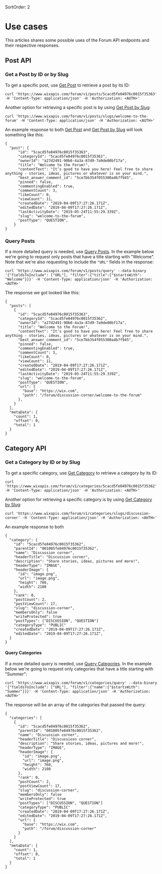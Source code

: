 SortOrder: 2
# Use cases

This articles shares some possible uses of the Forum API endpoints and their respective responses.

## Post API
### Get a Post by ID or by Slug

To get a specific post, use [Get Post](https://dev.wix.com/api/rest/community/wix-forum/post/get-post) to retrieve a post by its ID:

```
curl 'https://www.wixapis.com/forum/v1/posts/5cacd5fe04976c0015f35363' -H 'Content-Type: application/json' -H 'Authorization: <AUTH>'
```


Another option for retrieving a specific post is by using [Get Post by Slug](https://dev.wix.com/api/rest/community/wix-forum/post/get-post-by-slug-by-slug):

```
curl 'https://www.wixapis.com/forum/v1/posts/slugs/welcome-to-the-forum' -H 'Content-Type: application/json' -H 'Authorization: <AUTH>'
```

An example response to both [Get Post](https://dev.wix.com/api/rest/community/wix-forum/post/get-post) and [Get Post by Slug](https://dev.wix.com/api/rest/community/wix-forum/post/get-post-by-slug-by-slug) will look something like this:

```
{
  "post": {
      "id": "5cacd5fe04976c0015f35363",
      "categoryId": "5cacd5fe04976c0015f35362",
      "ownerId": "a27d2491-90b0-4a3a-87d9-7a9de00bf17a",
      "title": "Welcome to the Forum!",
      "contentText": "It’s good to have you here! Feel free to share anything - stories, ideas, pictures or whatever is on your mind.",
      "best_answer_comment_id": "5ce7bb354f055300a4b7f945",
      "pinned": false,
      "commentingEnabled": true,
      "commentCount": 3,
      "likeCount": 0,
      "viewCount": 11,
      "createdDate": "2019-04-09T17:27:26.171Z",
      "editedDate": "2019-04-09T17:27:26.171Z",
      "lastActivityDate": "2019-05-24T11:55:29.339Z",
      "slug": "welcome-to-the-forum",
      "postType": "QUESTION",
    }
}
```

### Query Posts
If a more detailed query is needed, use [Query Posts](https://dev.wix.com/api/rest/community/wix-forum/post/query-posts).
In the example below we're going to request only posts that have a title starting with "Welcome".
Note that we're also requesting to include the `"URL"` fields in the response:

```
curl 'https://www.wixapis.com/forum/v1/posts/query' --data-binary '{"fieldsToInclude": ["URL"], "filter":{"title":{"$startsWith": "Welcome"}}}' -H 'Content-Type: application/json' -H 'Authorization: <AUTH>'
```

The response we got looked like this:

```
{
  "posts": [
    {
      "id": "5cacd5fe04976c0015f35363",
      "categoryId": "5cacd5fe04976c0015f35362",
      "ownerId": "a27d2491-90b0-4a3a-87d9-7a9de00bf17a",
      "title": "Welcome to the Forum!",
      "contentText": "It’s good to have you here! Feel free to share anything - stories, ideas, pictures or whatever is on your mind.",
      "best_answer_comment_id": "5ce7bb354f055300a4b7f945",
      "pinned": false,
      "commentingEnabled": true,
      "commentCount": 3,
      "likeCount": 0,
      "viewCount": 11,
      "createdDate": "2019-04-09T17:27:26.171Z",
      "editedDate": "2019-04-09T17:27:26.171Z",
      "lastActivityDate": "2019-05-24T11:55:29.339Z",
      "slug": "welcome-to-the-forum",
      "postType": "QUESTION",
      "url": {
        "base": "https://wix.com",
        "path": "/forum/discussion-corner/welcome-to-the-forum"
      },
    }
  ],
  "metaData": {
    "count": 1,
    "offset": 0,
    "total": 1
  }
}
```

## Category API

### Get a Category by ID or by Slug

To get a specific category, use [Get Category](https://dev.wix.com/api/rest/community/wix-forum/category/get-category) to retrieve a category by its ID:

```
curl 'https://www.wixapis.com/forum/v1/categories/5cacd5fe04976c0015f35362' -H 'Content-Type: application/json' -H 'Authorization: <AUTH>'
```

Another option for retrieving a specific category is by using [Get Category by Slug](https://dev.wix.com/api/rest/community/wix-forum/category/get-category-by-slug-by-slug):

```
curl 'https://www.wixapis.com/forum/v1/categories/slugs/discussion-corner' -H 'Content-Type: application/json' -H 'Authorization: <AUTH>'
```

An example response to both

```
{
  "category": {
    "id": "5cacd5fe04976c0015f35362",
    "parentId": "001005fe04976c0015f35362",
    "name": "Discussion corner",
    "headerTitle": "Discussion corner",
    "description": "Share stories, ideas, pictures and more!",
    "headerType": "IMAGE",
    "headerImage": {
      "id": "image.png",
      "url": "image.png",
      "height": 760,
      "width": 2100
    },
    "rank": 0,
    "postCount": 2,
    "postViewCount": 17,
    "slug": "discussion-corner",
    "membersOnly": false
    "writeProtected": true
    "postTypes": ["DISCUSSION", "QUESTION"]
    "categoryType": "PUBLIC"
    "createdDate": "2019-04-09T17:27:26.171Z",
    "editedDate": "2019-04-09T17:27:26.171Z",
  }
}
```

#### Query Categories

If a more detailed query is needed, use [Query Categories](https://dev.wix.com/api/rest/community/wix-forum/category/query-categories).
In the example below we're going to request only categories that have a title starting with "Summer":

```
curl 'https://www.wixapis.com/forum/v1/categories/query' --data-binary '{"fieldsToInclude": ["URL"], "filter":{"name":{"$startsWith": "Summer"}}}' -H 'Content-Type: application/json' -H 'Authorization: <AUTH>'
```

The response will be an array of the categories that passed the query:

```
{
  "categories": [
    {
      "id": "5cacd5fe04976c0015f35362",
      "parentId": "001005fe04976c0015f35362",
      "name": "Discussion corner",
      "headerTitle": "Discussiosn corner",
      "description": "Share stories, ideas, pictures and more!",
      "headerType": "IMAGE",
      "headerImage": {
        "id": "image.png",
        "url": "image.png",
        "height": 760,
        "width": 2100
      },
      "rank": 0,
      "postCount": 2,
      "postViewCount": 17,
      "slug": "discussion-corner",
      "membersOnly": false
      "writeProtected": true
      "postTypes": ["DISCUSSION", "QUESTION"]
      "categoryType": "PUBLIC"
      "createdDate": "2019-04-09T17:27:26.171Z",
      "editedDate": "2019-04-09T17:27:26.171Z",
      "url": {
        "base": "https://wix.com",
        "path": "/forum/discussion-corner"
      }
    }
  ],
  "metaData": {
    "count": 1,
    "offset": 0,
    "total": 1
  }
}
```